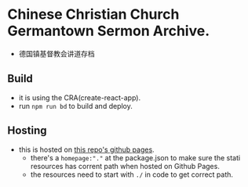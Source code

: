 # Chinese Christian Church Germantown Sermon Archive.
* 德国镇基督教会讲道存档

## Build
* it is using the CRA(create-react-app).
* run `npm run bd` to build and deploy.

## Hosting
* this is hosted on [this repo's github pages](https://vcfvct.github.io/cccg-sermon). 
  * there's a `homepage:"."` at the package.json to make sure the stati resources has corrent path when hosted on Github Pages.
  * the resources need to start with `./` in code to get correct path.
